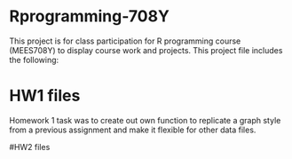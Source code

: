 # Rprogramming-708Y
This project is for class participation for R programming course (MEES708Y) to display course work and projects. This project file includes the following: 

# HW1 files
Homework 1 task was to create out own function to replicate a graph style from a previous assignment and make it flexible for other data files. 

#HW2 files 

